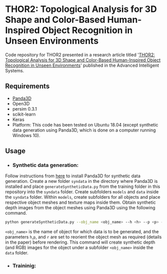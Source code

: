 # THOR2: Topological Analysis for 3D Shape and Color-Based Human-Inspired Object Recognition in Unseen Environments

Code repository for THOR2 presented in a research article titled '[THOR2: Topological Analysis for 3D Shape and Color-Based Human-Inspired Object Recognition in Unseen Environments](https://advanced.onlinelibrary.wiley.com/journal/26404567)' published in the Advanced Intelligent Systems.

## Requirements
* [Panda3D](https://www.panda3d.org/)
* Open3D
* persim 0.3.1
* scikit-learn
* Keras
* Platform: This code has been tested on Ubuntu 18.04 (except synthetic data generation using Panda3D, which is done on a computer running Windows 10).

## Usage
* ### Synthetic data generation:

Follow instructions from [here](https://docs.panda3d.org/1.10/python/introduction/installation-windows) to install Panda3D for synthetic data generation. Create a new folder `syndata` in the directory where Panda3D is installed and place `generateSyntheticData.py` from the training folder in this repository into the `syndata` folder. Create subfolders `models` and `data` inside the `syndata` folder. Within `models`, create subfolders for all objects and place respective object meshes and texture maps inside them. Obtain synthetic depth images from the object meshes using Panda3D using the following command. 

```bash
python generateSyntheticData.py --obj_name <obj_name> --h <h> --p <p> --r <r>
```
`<obj_name>` is the name of object for which data is to be generated, and the parameters `h`,`p`, and `r` are set to reorient the object mesh as required (details in the paper) before rendering. This command will create synthetic depth (and RGB) images for the object under a subfolder `<obj_name>` inside the `data` folder.

  * ### Traininig:

